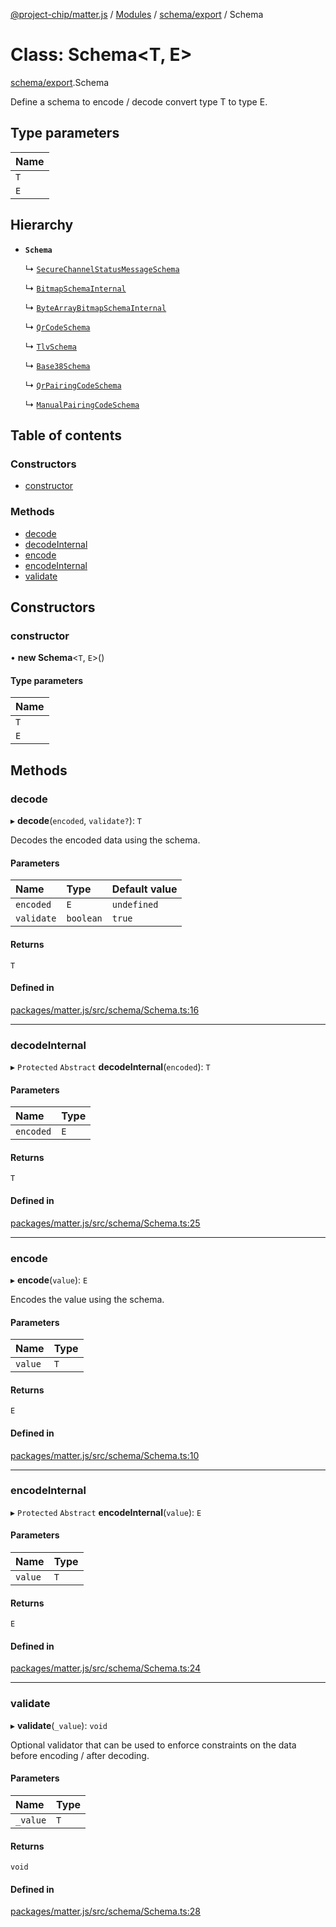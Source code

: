 [@project-chip/matter.js](../README.md) / [Modules](../modules.md) / [schema/export](../modules/schema_export.md) / Schema

# Class: Schema<T, E\>

[schema/export](../modules/schema_export.md).Schema

Define a schema to encode / decode convert type T to type E.

## Type parameters

| Name |
| :------ |
| `T` |
| `E` |

## Hierarchy

- **`Schema`**

  ↳ [`SecureChannelStatusMessageSchema`](protocol_securechannel_export.SecureChannelStatusMessageSchema.md)

  ↳ [`BitmapSchemaInternal`](schema_export.BitmapSchemaInternal.md)

  ↳ [`ByteArrayBitmapSchemaInternal`](schema_export.ByteArrayBitmapSchemaInternal.md)

  ↳ [`QrCodeSchema`](schema_export.QrCodeSchema.md)

  ↳ [`TlvSchema`](tlv_export.TlvSchema.md)

  ↳ [`Base38Schema`](export._internal_.Base38Schema.md)

  ↳ [`QrPairingCodeSchema`](export._internal_.QrPairingCodeSchema.md)

  ↳ [`ManualPairingCodeSchema`](export._internal_.ManualPairingCodeSchema.md)

## Table of contents

### Constructors

- [constructor](schema_export.Schema.md#constructor)

### Methods

- [decode](schema_export.Schema.md#decode)
- [decodeInternal](schema_export.Schema.md#decodeinternal)
- [encode](schema_export.Schema.md#encode)
- [encodeInternal](schema_export.Schema.md#encodeinternal)
- [validate](schema_export.Schema.md#validate)

## Constructors

### constructor

• **new Schema**<`T`, `E`\>()

#### Type parameters

| Name |
| :------ |
| `T` |
| `E` |

## Methods

### decode

▸ **decode**(`encoded`, `validate?`): `T`

Decodes the encoded data using the schema.

#### Parameters

| Name | Type | Default value |
| :------ | :------ | :------ |
| `encoded` | `E` | `undefined` |
| `validate` | `boolean` | `true` |

#### Returns

`T`

#### Defined in

[packages/matter.js/src/schema/Schema.ts:16](https://github.com/project-chip/matter.js/blob/16d5b0d/packages/matter.js/src/schema/Schema.ts#L16)

___

### decodeInternal

▸ `Protected` `Abstract` **decodeInternal**(`encoded`): `T`

#### Parameters

| Name | Type |
| :------ | :------ |
| `encoded` | `E` |

#### Returns

`T`

#### Defined in

[packages/matter.js/src/schema/Schema.ts:25](https://github.com/project-chip/matter.js/blob/16d5b0d/packages/matter.js/src/schema/Schema.ts#L25)

___

### encode

▸ **encode**(`value`): `E`

Encodes the value using the schema.

#### Parameters

| Name | Type |
| :------ | :------ |
| `value` | `T` |

#### Returns

`E`

#### Defined in

[packages/matter.js/src/schema/Schema.ts:10](https://github.com/project-chip/matter.js/blob/16d5b0d/packages/matter.js/src/schema/Schema.ts#L10)

___

### encodeInternal

▸ `Protected` `Abstract` **encodeInternal**(`value`): `E`

#### Parameters

| Name | Type |
| :------ | :------ |
| `value` | `T` |

#### Returns

`E`

#### Defined in

[packages/matter.js/src/schema/Schema.ts:24](https://github.com/project-chip/matter.js/blob/16d5b0d/packages/matter.js/src/schema/Schema.ts#L24)

___

### validate

▸ **validate**(`_value`): `void`

Optional validator that can be used to enforce constraints on the data before encoding / after decoding.

#### Parameters

| Name | Type |
| :------ | :------ |
| `_value` | `T` |

#### Returns

`void`

#### Defined in

[packages/matter.js/src/schema/Schema.ts:28](https://github.com/project-chip/matter.js/blob/16d5b0d/packages/matter.js/src/schema/Schema.ts#L28)

